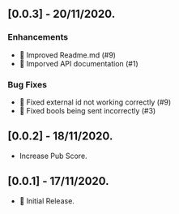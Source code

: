 ## [0.0.3] - 20/11/2020.

### Enhancements
* 📝 Improved Readme.md (#9)
* 📝 Imporved API documentation (#1)

### Bug Fixes
* 🐛 Fixed external id not working correctly (#9)
* 🐛 Fixed bools being sent incorrectly (#3)

## [0.0.2] - 18/11/2020.

* Increase Pub Score.

## [0.0.1] - 17/11/2020.

* 🎉 Initial Release.

